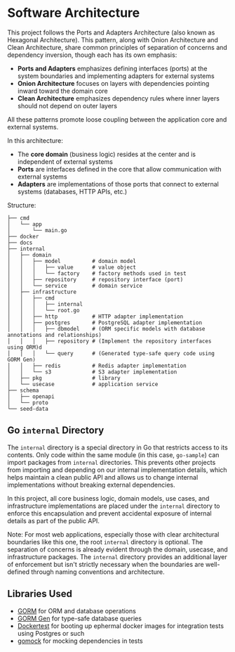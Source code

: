 # Software Architecture

This project follows the Ports and Adapters Architecture (also known as Hexagonal Architecture). This pattern, along with Onion Architecture and Clean Architecture, share common principles of separation of concerns and dependency inversion, though each has its own emphasis:

- **Ports and Adapters** emphasizes defining interfaces (ports) at the system boundaries and implementing adapters for external systems
- **Onion Architecture** focuses on layers with dependencies pointing inward toward the domain core
- **Clean Architecture** emphasizes dependency rules where inner layers should not depend on outer layers

All these patterns promote loose coupling between the application core and external systems.

In this architecture:

- The **core domain** (business logic) resides at the center and is independent of external systems
- **Ports** are interfaces defined in the core that allow communication with external systems
- **Adapters** are implementations of those ports that connect to external systems (databases, HTTP APIs, etc.)

Structure:

```plaintext
├── cmd
│   └── app
│       └── main.go
├── docker
├── docs
├── internal
│   ├── domain
│   │   ├── model          # domain model
│   │   │   ├── value      # value object
│   │   │   └── factory    # factory methods used in test
│   │   ├── repository     # repository interface (port)
│   │   └── service        # domain service
│   ├── infrastructure
│   │   ├── cmd
│   │   │   ├── internal
│   │   │   └── root.go
│   │   ├── http           # HTTP adapter implementation
│   │   ├── postgres       # PostgreSQL adapter implementation
│   │   │   ├── dbmodel    # (ORM specific models with database annotations and relationships)
│   │   │   ├── repository # (Implement the repository interfaces using ORM)d
│   │   │   └── query      # (Generated type-safe query code using GORM Gen)
│   │   ├── redis          # Redis adapter implementation
│   │   └── s3             # S3 adapter implementation
│   ├── pkg                # library
│   └── usecase            # application service
├── schema
│   ├── openapi
│   └── proto
└── seed-data
```

## Go `internal` Directory

The `internal` directory is a special directory in Go that restricts access to its contents. Only code within the same module (in this case, `go-sample`) can import packages from `internal` directories. This prevents other projects from importing and depending on our internal implementation details, which helps maintain a clean public API and allows us to change internal implementations without breaking external dependencies.

In this project, all core business logic, domain models, use cases, and infrastructure implementations are placed under the `internal` directory to enforce this encapsulation and prevent accidental exposure of internal details as part of the public API.

Note: For most web applications, especially those with clear architectural boundaries like this one, the root `internal` directory is optional. The separation of concerns is already evident through the domain, usecase, and infrastructure packages. The `internal` directory provides an additional layer of enforcement but isn't strictly necessary when the boundaries are well-defined through naming conventions and architecture.

## Libraries Used

- [GORM](https://gorm.io/) for ORM and database operations
- [GORM Gen](https://gorm.io/gen/index.html) for type-safe database queries
- [Dockertest](https://github.com/ory/dockertest) for booting up ephermal docker images for integration tests using Postgres or such
- [gomock](https://github.com/uber-go/mock) for mocking dependencies in tests
